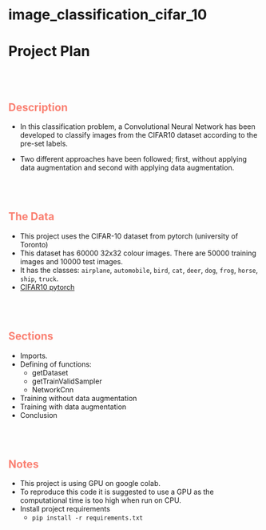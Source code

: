# image_classification_cifar_10

# Project Plan
<br>
<br>

## __<font color='salmon'> Description </font>__

* In this classification problem, a Convolutional Neural Network has been developed to classify images from the CIFAR10 dataset according to the pre-set labels.

* Two different approaches have been followed; first, without applying data augmentation and second with applying data augmentation.

<br>
<br>

## __<font color='salmon'> The Data</font>__
* This project uses the CIFAR-10 dataset from pytorch (university of Toronto)
* This dataset has 60000 32x32 colour images. There are 50000 training images and 10000 test images.
* It has the classes: `airplane`, `automobile`, `bird`, `cat`, `deer`, `dog`, `frog`, `horse`, `ship`, `truck`. 
* [CIFAR10 pytorch](https://pytorch.org/tutorials/beginner/blitz/cifar10_tutorial.html?highlight=cifar)
<br>
<br>

## __<font color='salmon'> Sections </font>__


* Imports.<br>
* Defining of functions:
    * getDataset
    * getTrainValidSampler
    * NetworkCnn
* Training without data augmentation
* Training with data augmentation
* Conclusion
<br>
<br>

## __<font color='salmon'> Notes</font>__
* This project is using GPU on google colab.
* To reproduce this code it is suggested to use a GPU as the computational time is too high when run on CPU.
* Install project requirements
   * `pip install -r requirements.txt` 
